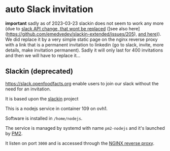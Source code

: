 # auto Slack invitation

**important** sadly as of 2023-03-23 slackin does not seem to work any more (due to [slack API change, that wont be replaced](https://github.com/rauchg/slackin/issues/417) (]see also here](https://github.com/emedvedev/slackin-extended/issues/205), [and here](https://github.com/integrations/slack/issues/1063))).
We did replace it by a very simple static page on the nginx reverse proxy with a link that is a permanent invitation to linkedin (go to slack, invite, more details, make invitation permanent). Sadly it will only last for 400 invitations and then we will have to replace it…

## Slackin (deprecated)

https://slack.openfoodfacts.org enable users to join our slack without the need for an invitation.

It is based upon the [slackin](https://github.com/rauchg/slackin) project

This is a nodejs service in container 109 on ovh1.

Software is installed in `/home/nodejs`.

The service is managed by systemd with name `pm2-nodejs` and it's launched by [PM2](https://pm2.io/docs/runtime/guide/process-management/).

It listen on port `3000` and is accessed through the [NGINX reverse proxy](./nginx-reverse-proxy.md).